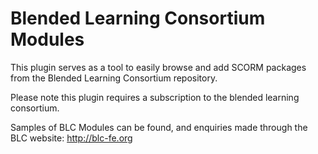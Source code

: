 # Blended Learning Consortium Modules

This plugin serves as a tool to easily browse and add SCORM packages from the Blended Learning Consortium repository.

Please note this plugin requires a subscription to the blended learning consortium. 

Samples of BLC Modules can be found, and enquiries made through the BLC website: 
http://blc-fe.org

